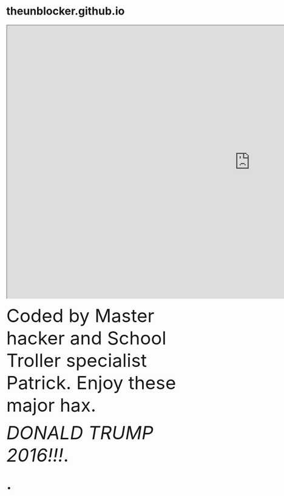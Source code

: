 # theunblocker.github.io
<iframe src="http://agar.io" width="1280" height="720"></iframe>

<font size="12">Coded by Master hacker and School Troller specialist Patrick. Enjoy these major hax.</font> 

<p> <em> <font size="12">DONALD TRUMP 2016!!!</em>.</p>.</font>

